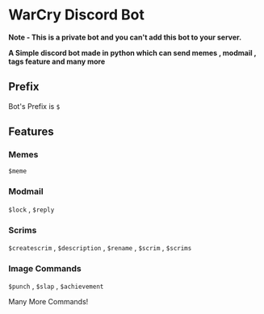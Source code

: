 # WarCry Discord Bot  

**Note - This is a private bot and you can't add this bot to your server.**  

**__A Simple discord bot made in python which can send memes , modmail , tags feature and many more__**  

## Prefix  
Bot's Prefix is `$`

## Features  
### Memes  
`$meme`  

### Modmail
`$lock` , `$reply`   

### Scrims  
`$createscrim` , `$description` , `$rename` , `$scrim` , `$scrims`  

### Image Commands  
`$punch` , `$slap` , `$achievement`  

Many More Commands!
